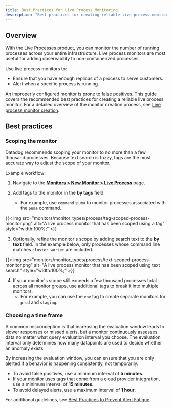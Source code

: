 ```yaml
---
title: Best Practices for Live Process Monitoring
description: "Best practices for creating reliable live process monitors including proper scoping, time frame selection, and avoiding false positives."
---
```


## Overview

With the Live Processes product, you can monitor the number of running processes across your entire infrastructure. Live process monitors are most useful for adding observability to non-containerized processes.

Use live process monitors to:

- Ensure that you have enough replicas of a process to serve customers.
- Alert when a specific process is running.

An improperly configured monitor is prone to false positives. This guide covers the recommended best practices for creating a reliable live process monitor. For a detailed overview of the monitor creation process, see [Live process monitor creation][3].

## Best practices

### Scoping the monitor

Datadog recommends scoping your monitor to no more than a few thousand processes. Because text search is fuzzy, tags are the most accurate way to adjust the scope of your monitor.

Example workflow:

1. Navigate to the [**Monitors > New Monitor > Live Process**][4] page.

2. Add tags to the monitor in the **by tags** field. 
    - For example, use `command:puma` to monitor processes associated with the `puma` command.

{{< img src="monitors/monitor_types/process/tag-scoped-process-monitor.png" alt="A live process monitor that has been scoped using a tag" style="width:100%;" >}}

3. Optionally, refine the monitor's scope by adding search text to the **by text** field. In the example below, only processes whose command line matches `cluster worker` are included.

{{< img src="monitors/monitor_types/process/text-scoped-process-monitor.png" alt="A live process monitor that has been scoped using text search" style="width:100%;" >}}

4. If your monitor's scope still exceeds a few thousand processes total across all monitor groups, use additional tags to break it into multiple monitors. 
    - For example, you can use the `env` tag to create separate monitors for `prod` and `staging`.

### Choosing a time frame

A common misconception is that increasing the evaluation window leads to slower responses or missed alerts, but a monitor continuously assesses data no matter what query evaluation interval you choose. The evaluation interval only determines how many datapoints are used to decide whether an anomaly exists.

By increasing the evaluation window, you can ensure that you are only alerted if a behavior is happening consistently, not temporarily.

- To avoid false positives, use a minimum interval of **5 minutes**.
- If your monitor uses tags that come from a cloud provider integration, use a minimum interval of **15 minutes**.
- To avoid delayed alerts, use a maximum interval of **1 hour**.

For additional guidelines, see [Best Practices to Prevent Alert Fatigue][2].

[1]: https://app.datadoghq.com/process
[2]: https://www.datadoghq.com/blog/best-practices-to-prevent-alert-fatigue/#increase-your-evaluation-window
[3]: https://docs.datadoghq.com/monitors/types/process/#monitor-creation
[4]: https://app.datadoghq.com/monitors/create/live_process